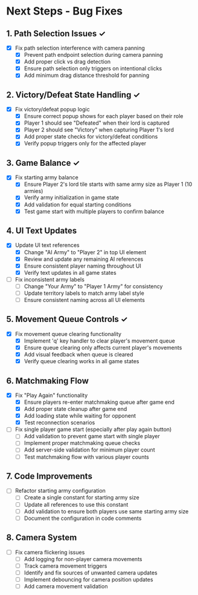 # Next Steps - Bug Fixes

## 1. Path Selection Issues ✓
- [x] Fix path selection interference with camera panning
  - [x] Prevent path endpoint selection during camera panning
  - [x] Add proper click vs drag detection
  - [x] Ensure path selection only triggers on intentional clicks
  - [x] Add minimum drag distance threshold for panning

## 2. Victory/Defeat State Handling ✓
- [x] Fix victory/defeat popup logic
  - [x] Ensure correct popup shows for each player based on their role
  - [x] Player 1 should see "Defeated" when their lord is captured
  - [x] Player 2 should see "Victory" when capturing Player 1's lord
  - [x] Add proper state checks for victory/defeat conditions
  - [x] Verify popup triggers only for the affected player

## 3. Game Balance ✓
- [x] Fix starting army balance
  - [x] Ensure Player 2's lord tile starts with same army size as Player 1 (10 armies)
  - [x] Verify army initialization in game state
  - [x] Add validation for equal starting conditions
  - [x] Test game start with multiple players to confirm balance

## 4. UI Text Updates
- [x] Update UI text references
  - [x] Change "AI Army" to "Player 2" in top UI element
  - [x] Review and update any remaining AI references
  - [x] Ensure consistent player naming throughout UI
  - [x] Verify text updates in all game states
- [ ] Fix inconsistent army labels
  - [ ] Change "Your Army" to "Player 1 Army" for consistency
  - [ ] Update territory labels to match army label style
  - [ ] Ensure consistent naming across all UI elements

## 5. Movement Queue Controls ✓
- [x] Fix movement queue clearing functionality
  - [x] Implement 'q' key handler to clear player's movement queue
  - [x] Ensure queue clearing only affects current player's movements
  - [x] Add visual feedback when queue is cleared
  - [x] Verify queue clearing works in all game states

## 6. Matchmaking Flow
- [x] Fix "Play Again" functionality
  - [x] Ensure players re-enter matchmaking queue after game end
  - [x] Add proper state cleanup after game end
  - [x] Add loading state while waiting for opponent
  - [x] Test reconnection scenarios
- [ ] Fix single player game start (especially after play again button)
  - [ ] Add validation to prevent game start with single player
  - [ ] Implement proper matchmaking queue checks
  - [ ] Add server-side validation for minimum player count
  - [ ] Test matchmaking flow with various player counts

## 7. Code Improvements
- [ ] Refactor starting army configuration
  - [ ] Create a single constant for starting army size
  - [ ] Update all references to use this constant
  - [ ] Add validation to ensure both players use same starting army size
  - [ ] Document the configuration in code comments

## 8. Camera System
- [ ] Fix camera flickering issues
  - [ ] Add logging for non-player camera movements
  - [ ] Track camera movement triggers
  - [ ] Identify and fix sources of unwanted camera updates
  - [ ] Implement debouncing for camera position updates
  - [ ] Add camera movement validation
